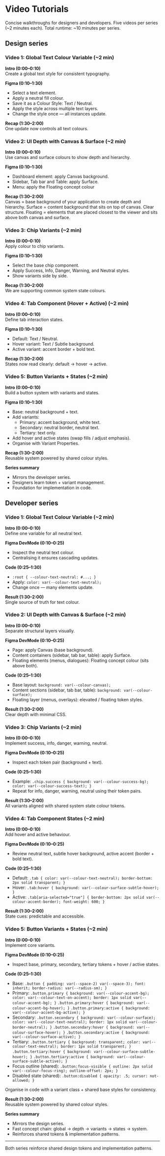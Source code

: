 # Video Tutorials

Concise walkthroughs for designers and developers. Five videos per series (~2 minutes each). Total runtime: ~10 minutes per series.

## Design series

### Video 1: Global Text Colour Variable (~2 min)

**Intro (0:00–0:10)**  
Create a global text style for consistent typography.

**Figma (0:10–1:30)**

- Select a text element.
- Apply a neutral fill colour.
- Save it as a Colour Style: Text / Neutral.
- Apply the style across multiple text layers.
- Change the style once — all instances update.

**Recap (1:30–2:00)**  
One update now controls all text colours.

### Video 2: UI Depth with Canvas & Surface (~2 min)

**Intro (0:00–0:10)**  
Use canvas and surface colours to show depth and hierarchy.

**Figma (0:10–1:30)**

- Dashboard element: apply Canvas background.
- Sidebar, Tab bar and Table: apply Surface.
- Menu: apply the Floating concept colour

**Recap (1:30–2:00)**  
Canvas = base background of your application to create depth and hierarchy.
Surface = content background that sits on top of canvas. Clear structure.
Floating = elements that are placed closest to the viewer and sits above both canvas and surface.

### Video 3: Chip Variants (~2 min)

**Intro (0:00–0:10)**  
Apply colour to chip variants.

**Figma (0:10–1:30)**

- Select the base chip component.
- Apply Success, Info, Danger, Warning, and Neutral styles.
- Show variants side by side.

**Recap (1:30–2:00)**  
We are supporting common system state colours.

### Video 4: Tab Component (Hover + Active) (~2 min)

**Intro (0:00–0:10)**  
Define tab interaction states.

**Figma (0:10–1:30)**

- Default: Text / Neutral.
- Hover variant: Text / Subtle background.
- Active variant: accent border + bold text.

**Recap (1:30–2:00)**  
States now read clearly: default → hover → active.

### Video 5: Button Variants + States (~2 min)

**Intro (0:00–0:10)**  
Build a button system with variants and states.

**Figma (0:10–1:30)**

- Base: neutral background + text.
- Add variants:
  - Primary: accent background, white text.
  - Secondary: neutral border, neutral text.
  - Tertiary: text only.
- Add hover and active states (swap fills / adjust emphasis).
- Organise with Variant Properties.

**Recap (1:30–2:00)**  
Reusable system powered by shared colour styles.

**Series summary**

- Mirrors the developer series.
- Designers learn token + variant management.
- Foundation for implementation in code.

## Developer series

### Video 1: Global Text Colour Variable (~2 min)

**Intro (0:00–0:10)**  
Define one variable for all neutral text.

**Figma DevMode (0:10–0:25)**

- Inspect the neutral text colour.
- Centralising it ensures cascading updates.

**Code (0:25–1:30)**

- `:root { --colour-text-neutral: #...; }`
- Apply: `color: var(--colour-text-neutral);`
- Change once — many elements update.

**Result (1:30–2:00)**  
Single source of truth for text colour.

### Video 2: UI Depth with Canvas & Surface (~2 min)

**Intro (0:00–0:10)**  
Separate structural layers visually.

**Figma DevMode (0:10–0:25)**

- Page: apply Canvas (base background).
- Content containers (sidebar, tab bar, table): apply Surface.
- Floating elements (menus, dialogues): Floating concept colour (sits above both).

**Code (0:25–1:30)**

- Base layout: `background: var(--colour-canvas);`
- Content sections (sidebar, tab bar, table): `background: var(--colour-surface);`
- Floating layer (menus, overlays): elevated / floating token styles.

**Result (1:30–2:00)**  
Clear depth with minimal CSS.

### Video 3: Chip Variants (~2 min)

**Intro (0:00–0:10)**  
Implement success, info, danger, warning, neutral.

**Figma DevMode (0:10–0:25)**

- Inspect each token pair (background + text).

**Code (0:25–1:30)**

- Example:
  `.chip.success { background: var(--colour-success-bg); color: var(--colour-success-text); }`
- Repeat for info, danger, warning, neutral using their token pairs.

**Result (1:30–2:00)**  
All variants aligned with shared system state colour tokens.

### Video 4: Tab Component States (~2 min)

**Intro (0:00–0:10)**  
Add hover and active behaviour.

**Figma DevMode (0:10–0:25)**

- Review neutral text, subtle hover background, active accent (border + bold text).

**Code (0:25–1:30)**

- Default:
  `.tab { color: var(--colour-text-neutral); border-bottom: 2px solid transparent; }`
- Hover:
  `.tab:hover { background: var(--colour-surface-subtle-hover); }`
- Active:
  `.tab[aria-selected="true"] { border-bottom: 2px solid var(--colour-accent-border); font-weight: 600; }`

**Result (1:30–2:00)**  
State cues: predictable and accessible.

### Video 5: Button Variants + States (~2 min)

**Intro (0:00–0:10)**  
Implement core variants.

**Figma DevMode (0:10–0:25)**

- Inspect base, primary, secondary, tertiary tokens + hover / active states.

**Code (0:25–1:30)**

- Base:
  `.button { padding: var(--space-2) var(--space-3); font: inherit; border-radius: var(--radius-sm); }`
- Primary:
  `.button.primary { background: var(--colour-accent-bg); color: var(--colour-text-on-accent); border: 1px solid var(--colour-accent-bg); }`
  `.button.primary:hover { background: var(--colour-accent-bg-hover); }`
  `.button.primary:active { background: var(--colour-accent-bg-active); }`
- Secondary:
  `.button.secondary { background: var(--colour-surface); color: var(--colour-text-neutral); border: 1px solid var(--colour-border-neutral); }`
  `.button.secondary:hover { background: var(--colour-surface-hover); }`
  `.button.secondary:active { background: var(--colour-surface-active); }`
- Tertiary:
  `.button.tertiary { background: transparent; color: var(--colour-text-neutral); border: 1px solid transparent; }`
  `.button.tertiary:hover { background: var(--colour-surface-subtle-hover); }`
  `.button.tertiary:active { background: var(--colour-surface-subtle-active); }`
- Focus outline (shared):
  `.button:focus-visible { outline: 2px solid var(--colour-focus-ring); outline-offset: 2px; }`
- Disabled state (shared):
  `.button:disabled { opacity: .5; cursor: not-allowed; }`

Organise in code with a variant class + shared base styles for consistency.

**Result (1:30–2:00)**  
Reusable system powered by shared colour styles.

**Series summary**

- Mirrors the design series.
- Fast concept chain: global → depth → variants → states → system.
- Reinforces shared tokens & implementation patterns.

---

Both series reinforce shared design tokens and implementation patterns.
